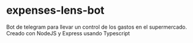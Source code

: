 # expenses-lens-bot

Bot de telegram para llevar un control de los gastos en el supermercado. Creado con NodeJS y Express usando Typescript
